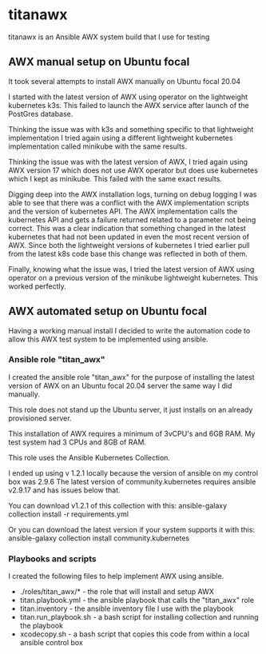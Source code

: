 # titanawx
titanawx is an Ansible AWX system build that I use for testing

## AWX manual setup on Ubuntu focal

It took several attempts to install AWX manually on Ubuntu focal 20.04

I started with the latest version of AWX using operator on the lightweight kubernetes k3s.  This failed to launch the AWX service after launch of the PostGres database.

Thinking the issue was with k3s and something specific to that lightweight implementation I tried again using a different lightweight kubernetes implementation called minikube with the same results.

Thinking the issue was with the latest version of AWX, I tried again using AWX version 17 which does not use AWX operator but does use kubernetes which I kept as minikube.
This failed with the same exact results.

Digging deep into the AWX installation logs, turning on debug logging I was able to see that there was a conflict with the AWX implementation scripts and the version of kubernetes API.
The AWX implementation calls the kubernetes API and gets a failure returned related to a parameter not being correct.
This was a clear indication that something changed in the latest kubernetes that had not been updated in even the most recent version of AWX.
Since both the lightweight versions of kubernetes I tried earlier pull from the latest k8s code base this change was reflected in both of them.

Finally, knowing what the issue was, I tried the latest version of AWX using operator on a previous version of the minikube lightweight kubernetes.
This worked perfectly.

## AWX automated setup on Ubuntu focal

Having a working manual install I decided to write the automation code to allow this AWX test system to be implemented using ansible.

### Ansible role "titan_awx"

I created the ansible role "titan_awx" for the purpose of installing the latest version of AWX on an Ubuntu focal 20.04 server the same way I did manually.

This role does not stand up the Ubuntu server, it just installs on an already provisioned server.

This installation of AWX requires a minimum of 3vCPU's and 6GB RAM.
My test system had 3 CPUs and 8GB of RAM.

This role uses the Ansible Kubernetes Collection.

I ended up using v 1.2.1 locally because the version of ansible on my control box was 2.9.6
The latest version of community.kubernetes requires ansible v2.9.17 and has issues below that.

You can download v1.2.1 of this collection with this:
ansible-galaxy collection install -r requirements.yml

Or you can download the latest version if your system supports it with this:
ansible-galaxy collection install community.kubernetes

### Playbooks and scripts

I created the following files to help implement AWX using ansible.

* ./roles/titan_awx/* - the role that will install and setup AWX
* titan.playbook.yml - the ansible playbook that calls the "titan_awx" role
* titan.inventory - the ansible inventory file I use with the playbook
* titan.run_playbook.sh - a bash script for installing collection and running the playbook
* xcodecopy.sh - a bash script that copies this code from within a local ansible control box
